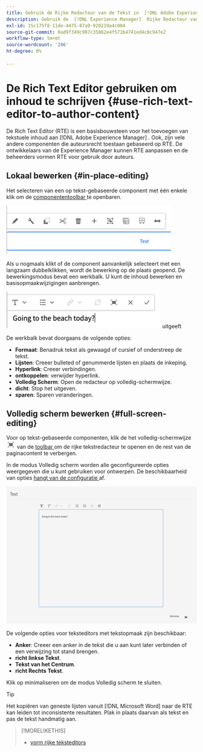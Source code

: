 ```yaml
---
title: Gebruik de Rijke Redacteur van de Tekst in  [!DNL Adobe Experience Manager]  aan auteursinhoud.
description: Gebruik de  [!DNL Experience Manager]  Rijke Redacteur van de Tekst aan auteursinhoud.
exl-id: 15c175f8-11de-4475-87a9-920219a4c004
source-git-commit: 0ad9f349c997c35862e4f571b4741ed4c0c947e2
workflow-type: tm+mt
source-wordcount: '286'
ht-degree: 0%

---
```


# De Rich Text Editor gebruiken om inhoud te schrijven {#use-rich-text-editor-to-author-content}

De Rich Text Editor (RTE) is een basisbouwsteen voor het toevoegen van tekstuele inhoud aan [!DNL Adobe Experience Manager] . Ook, zijn vele andere componenten die auteursrecht toestaan gebaseerd op RTE. De ontwikkelaars van de Experience Manager kunnen RTE aanpassen en de beheerders vormen RTE voor gebruik door auteurs.

## Lokaal bewerken {#in-place-editing}

Het selecteren van een op tekst-gebaseerde component met één enkele klik om de [ componententoolbar ](/help/sites-cloud/authoring/fundamentals/editing-content.md#component-toolbar) te openbaren.

![ de componententoolbar ](/help/sites-cloud/authoring/assets/editing-component-toolbar.png)

Als u nogmaals klikt of de component aanvankelijk selecteert met een langzaam dubbelklikken, wordt de bewerking op de plaats geopend. De bewerkingsmodus bevat een werkbalk. U kunt de inhoud bewerken en basisopmaakwijzigingen aanbrengen.

![ Op plaats die met RTE ](/help/sites-cloud/authoring/assets/rte-in-place-editing.png) uitgeeft

De werkbalk bevat doorgaans de volgende opties:

* **Formaat**: Benadruk tekst als gewaagd of cursief of onderstreep de tekst.
* **Lijsten**: Creeer bulleted of genummerde lijsten en plaats de inkeping.
* **Hyperlink**: Creeer verbindingen.
* **ontkoppelen**: verwijder hyperlink.
* **Volledig Scherm**: Open de redacteur op volledig-schermwijze.
* **dicht**: Stop het uitgeven.
* **sparen**: Sparen veranderingen.

## Volledig scherm bewerken {#full-screen-editing}

Voor op tekst-gebaseerde componenten, klik de het volledig-schermwijze ![ volledig het schermknoop van RTE ](/help/sites-cloud/authoring/assets/editing-full-screen.png) van de [ toolbar ](/help/sites-cloud/authoring/fundamentals/editing-content.md#component-toolbar) om de rijke tekstredacteur te openen en de rest van de paginacontent te verbergen.

In de modus Volledig scherm worden alle geconfigureerde opties weergegeven die u kunt gebruiken voor ontwerpen. De beschikbaarheid van opties [ hangt van de configuratie ](/help/implementing/developing/extending/rich-text-editor.md) af.

![ RTE op volledige het schermwijze ](/help/sites-cloud/authoring/assets/rte-full-screen.png)

De volgende opties voor teksteditors met tekstopmaak zijn beschikbaar:

* **Anker**: Creeer een anker in de tekst die u aan kunt later verbinden of een verwijzing tot stand brengen.
* **richt linkse Tekst**.
* **Tekst van het Centrum**.
* **richt Rechts Tekst**.

Klik op minimaliseren om de modus Volledig scherm te sluiten.

>[!TIP]
>
>Het kopiëren van geneste lijsten vanuit [!DNL Microsoft Word] naar de RTE kan leiden tot inconsistente resultaten. Plak in plaats daarvan als tekst en pas de tekst handmatig aan.

>[!MORELIKETHIS]
>
>* [ vorm rijke teksteditors ](/help/implementing/developing/extending/rich-text-editor.md)

